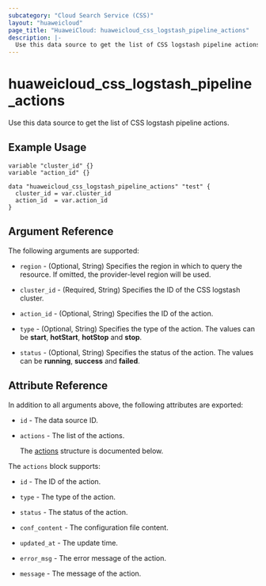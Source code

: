 ```yaml
---
subcategory: "Cloud Search Service (CSS)"
layout: "huaweicloud"
page_title: "HuaweiCloud: huaweicloud_css_logstash_pipeline_actions"
description: |-
  Use this data source to get the list of CSS logstash pipeline actions.
---
```


# huaweicloud_css_logstash_pipeline_actions

Use this data source to get the list of CSS logstash pipeline actions.

## Example Usage

```hcl
variable "cluster_id" {}
variable "action_id" {}

data "huaweicloud_css_logstash_pipeline_actions" "test" {
  cluster_id = var.cluster_id
  action_id  = var.action_id
}
```

## Argument Reference

The following arguments are supported:

* `region` - (Optional, String) Specifies the region in which to query the resource.
  If omitted, the provider-level region will be used.

* `cluster_id` - (Required, String) Specifies the ID of the CSS logstash cluster.

* `action_id` - (Optional, String) Specifies the ID of the action.

* `type` - (Optional, String) Specifies the type of the action.
  The values can be **start**, **hotStart**, **hotStop** and **stop**.

* `status` - (Optional, String) Specifies the status of the action.
  The values can be **running**, **success** and **failed**.

## Attribute Reference

In addition to all arguments above, the following attributes are exported:

* `id` - The data source ID.

* `actions` - The list of the actions.

  The [actions](#actions_struct) structure is documented below.

<a name="actions_struct"></a>
The `actions` block supports:

* `id` - The ID of the action.

* `type` - The type of the action.

* `status` - The status of the action.

* `conf_content` - The configuration file content.

* `updated_at` - The update time.

* `error_msg` - The error message of the action.

* `message` - The message of the action.
